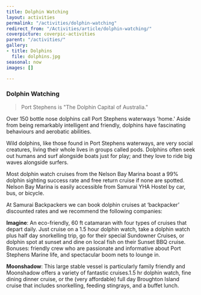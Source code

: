 ```yaml
---
title: Dolphin Watching
layout: activities
permalink: "/activities/dolphin-watching"
redirect_from: "/Activities/article/dolphin-watching/"
coverpicture: coverpic-activities
parent: "/activities/"
gallery:
- title: Dolphins
  file: dolphins.jpg
seasonal: now
images: []

---
```

### Dolphin Watching

> Port Stephens is "The Dolphin Capital of Australia."

Over 150 bottle nose dolphins call Port Stephens waterways 'home.' Aside from being remarkably intelligent and friendly, dolphins have fascinating behaviours and aerobatic abilities.

Wild dolphins, like those found in Port Stephens waterways, are very social creatures, living their whole lives in groups called pods. Dolphins often seek out humans and surf alongside boats just for play; and they love to ride big waves alongside surfers.

Most dolphin watch cruises from the Nelson Bay Marina boast a 99% dolphin sighting success rate and free return cruise if none are spotted. Nelson Bay Marina is easily accessible from Samurai YHA Hostel by car, bus, or bicycle.

At Samurai Backpackers we can book dolphin cruises at ‘backpacker’ discounted rates and we recommend the following companies:

**Imagine**: An eco-friendly, 60 ft catamaran with four types of cruises that depart daily. Just cruise on a 1.5 hour dolphin watch, take a dolphin watch plus half day snorkelling trip, go for their special Sundowner Cruises, or dolphin spot at sunset and dine on local fish on their Sunset BBQ cruise. Bonuses: friendly crew who are passionate and informative about Port Stephens Marine life, and spectacular boom nets to lounge in.

**Moonshadow**: This large stable vessel is particularly family friendly and Moonshadow offers a variety of fantastic cruises.1.5 hr dolphin watch, fine dining dinner cruise, or the (very affordable) full day Broughton Island cruise that includes snorkelling, feeding stingrays, and a buffet lunch.